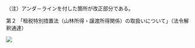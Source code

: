 （注）アンダ－ラインを付した箇所が改正部分である。

第２ 「租税特別措置法（山林所得・譲渡所得関係）の取扱いについて」（法令解釈通達）

![](https://www.nta.go.jp/tmp/349a38fd-1689-4926-9b46-5b60b7211b82/images/583780c0cb9810e846b9eca438001524a64e829d05f32dd7293a8515e23a7df2.jpg)